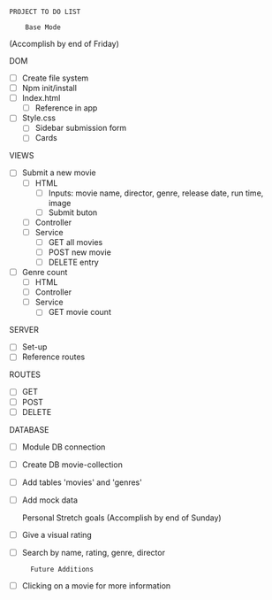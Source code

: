     PROJECT TO DO LIST 
        
        Base Mode  
(Accomplish by end of Friday)

DOM
- [ ] Create file system
- [ ] Npm init/install
- [ ] Index.html
    - [ ] Reference in app
- [ ] Style.css
    - [ ] Sidebar submission form
    - [ ] Cards

VIEWS 
- [ ] Submit a new movie
    - [ ] HTML
        - [ ] Inputs: movie name, director, genre, release date, run time, image
        - [ ] Submit buton
    - [ ] Controller
    - [ ] Service
        - [ ] GET all movies
        - [ ] POST new movie
        - [ ] DELETE entry
- [ ] Genre count
    - [ ] HTML
    - [ ] Controller
    - [ ] Service
        - [ ] GET movie count

SERVER
- [ ] Set-up 
- [ ] Reference routes

ROUTES
- [ ] GET 
- [ ] POST 
- [ ] DELETE

DATABASE
- [ ] Module DB connection
- [ ] Create DB movie-collection
- [ ] Add tables 'movies' and 'genres'
- [ ] Add mock data


    Personal Stretch goals 
(Accomplish by end of Sunday)

- [ ] Give a visual rating
- [ ] Search by name, rating, genre, director

        Future Additions

- [ ] Clicking on a movie for more information
